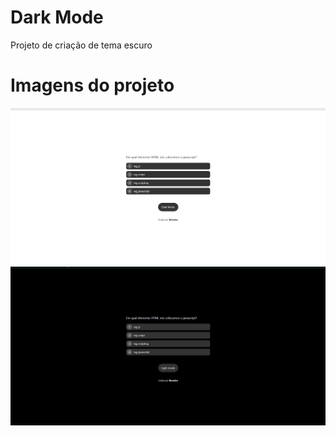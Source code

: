 # Dark Mode

Projeto de criação de tema escuro

# Imagens do projeto
<img src="images/img1.png"> <br>
<img src="images/img2.png">